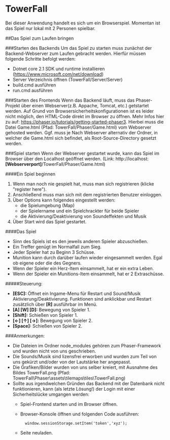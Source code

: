 # TowerFall
Bei dieser Anwendung handelt es sich um ein Browserspiel.
Momentan ist das Spiel nur lokal mit 2 Personen spielbar.

##Das Spiel zum Laufen bringen

###Starten des Backends
Um das Spiel zu starten muss zunächst der Backend-Webserver zum Laufen gebracht werden.
Hierfür müssen folgende Schritte befolgt werden:

- Dotnet core 2.1 SDK und runtime installieren (https://www.microsoft.com/net/download) 
- Server Verzeichnis öffnen (TowerFall/Server/Server)
- build.cmd ausführen 
- run.cmd ausführen


###Starten des Frontends
Wenn das Backend läuft, muss das Phaser-Projekt über einen Webserver(z.B. Appache, Tomcat, etc.) getstartet werden.
Auf Grund von Browsersicherheitskonfigurationen ist es leider nicht möglich, den HTML-Code direkt im Browser zu öffnen.
Mehr Infos hier zu auf: https://phaser.io/tutorials/getting-started-phaser3.
Hierbei muss die Datei Game.html (Pfad: TowerFall/Phaser/Game.html) vom Webserver gehosted werden.
Ggf. muss je Nach Webserver alternativ der Ordner, in welcher die Game.html sich befindet, als Root-Source-Directory gesetzt werden.


###Spiel starten
Wenn der Webserver gestartet wurde, kann das Spiel im Browser über den Localhost geöffnet werden.
(Link: http://localhost:**[Webserverport]**/TowerFall/Phaser/Game.html)

####Ein Spiel beginnen
1. Wenn man noch nie gespielt hat, muss man sich registrieren (klicke "register here").
2. Anschließend muss man sich mit dem registrierten Benutzer einloggen.
3. Über Options kann folgendes eingestellt werden:
   - die Spielumgebung (Map)
   - der Spielername und ein Spielchrackter für beide Spieler
   - die Aktivierung/Deaktivierung von Soundeffekten und Musik 
4. Über Start wird das Spiel gestartet.


####Das Spiel
- Sinn des Spiels ist es den jeweils anderen Spieler abzuschießen.
- Ein Treffer genügt im Normalfall zum Sieg.
- Jeder Spieler hat zu Beginn 3 Schüsse.
- Munition kann durch darüber laufen wieder eingesammelt werden. Egal ob eigene oder die des Gegners.
- Wenn der Spieler ein Herz-Item einsammelt, hat er ein extra Leben.  
- Wenn der Spieler ein Munitions-Item einsammelt, hat er 2 Extraschüsse.  

#####Steuerung:
- **[ESC]:** Öffnet ein Ingame-Menu für Restart und Sound/Musik Aktivierung/Deaktivierung. Funktionen sind anklickbar und Restart zusätzlich über **[R]** ausführbar im Menü.
- **[A] [W] [D]:** Bewegung von Spieler 1.
- **[Shift]:** Schießen von Spieler 1.
- **[←] [↑] [→]:** Bewegung von Spieler 2.
- **[Space]:** Schießen von Spieler 2.

###Anmerkungen: 
- Die Dateien im Ordner node_modules gehören zum Phaser-Framework und wurden nicht von uns geschrieben.
- Die Sounds/Musik sind lizensfrei erworben und wurden zum Teil von uns gekürzt und/oder von der Lautstärke her angepasst.
- Die Grafiken/Bilder wurden von uns selber kreiert, mit Ausnahme des Bildes TowerFall.png (Pfad: TowerFall\Phaser\assets\tilemaps\tiles\TowerFall.png)
- Sollte aus irgendwelchen Gründen das Backend mit der Datenbank nicht funktionieren, kann (als letzte Lösung!) der Login mit einer Sicherheitslücke umgangen werden:
    - Spiel-Frontend starten und im Browser öffnen.
    - Browser-Konsole öffnen und folgenden Code ausführen:
     
            window.sessionStorage.setItem('token','xyz');
    - Seite neuladen.        